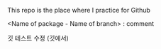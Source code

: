 This repo is the place where I practice for Github

<Name of package - Name of branch> : comment

깃 테스트 수정 (깃에서)
